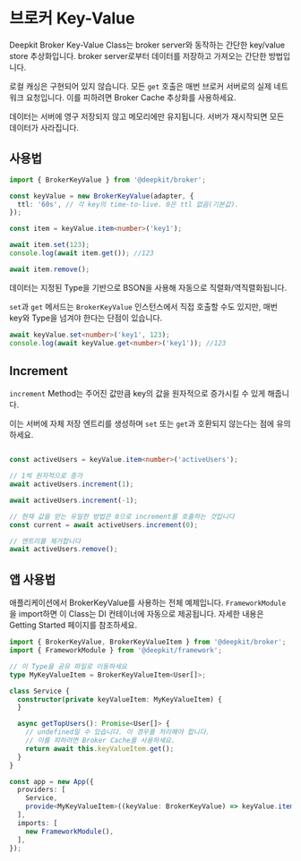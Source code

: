 # 브로커 Key-Value

Deepkit Broker Key-Value Class는 broker server와 동작하는 간단한 key/value store 추상화입니다. broker server로부터 데이터를 저장하고 가져오는 간단한 방법입니다.

로컬 캐싱은 구현되어 있지 않습니다. 모든 `get` 호출은 매번 브로커 서버로의 실제 네트워크 요청입니다. 이를 피하려면 Broker Cache 추상화를 사용하세요.

데이터는 서버에 영구 저장되지 않고 메모리에만 유지됩니다. 서버가 재시작되면 모든 데이터가 사라집니다.

## 사용법

```typescript
import { BrokerKeyValue } from '@deepkit/broker';

const keyValue = new BrokerKeyValue(adapter, {
  ttl: '60s', // 각 key의 time-to-live. 0은 ttl 없음(기본값).
});

const item = keyValue.item<number>('key1');

await item.set(123);
console.log(await item.get()); //123

await item.remove();
```

데이터는 지정된 Type을 기반으로 BSON을 사용해 자동으로 직렬화/역직렬화됩니다.

`set`과 `get` 메서드는 `BrokerKeyValue` 인스턴스에서 직접 호출할 수도 있지만,
매번 key와 Type을 넘겨야 한다는 단점이 있습니다.

```typescript
await keyValue.set<number>('key1', 123);
console.log(await keyValue.get<number>('key1')); //123
```

## Increment

`increment` Method는 주어진 값만큼 key의 값을 원자적으로 증가시킬 수 있게 해줍니다.

이는 서버에 자체 저장 엔트리를 생성하며 `set` 또는 `get`과 호환되지 않는다는 점에 유의하세요. 

```typescript

const activeUsers = keyValue.item<number>('activeUsers');

// 1씩 원자적으로 증가
await activeUsers.increment(1);

await activeUsers.increment(-1);

// 현재 값을 얻는 유일한 방법은 0으로 increment를 호출하는 것입니다
const current = await activeUsers.increment(0);

// 엔트리를 제거합니다
await activeUsers.remove();
```

## 앱 사용법

애플리케이션에서 BrokerKeyValue를 사용하는 전체 예제입니다.
`FrameworkModule`을 import하면 이 Class는 DI 컨테이너에 자동으로 제공됩니다.
자세한 내용은 Getting Started 페이지를 참조하세요.

```typescript
import { BrokerKeyValue, BrokerKeyValueItem } from '@deepkit/broker';
import { FrameworkModule } from '@deepkit/framework';

// 이 Type을 공유 파일로 이동하세요
type MyKeyValueItem = BrokerKeyValueItem<User[]>;

class Service {
  constructor(private keyValueItem: MyKeyValueItem) {
  }

  async getTopUsers(): Promise<User[]> {
    // undefined일 수 있습니다. 이 경우를 처리해야 합니다.
    // 이를 피하려면 Broker Cache를 사용하세요.
    return await this.keyValueItem.get();
  }
}

const app = new App({
  providers: [
    Service,
    provide<MyKeyValueItem>((keyValue: BrokerKeyValue) => keyValue.item<User[]>('top-users')),
  ],
  imports: [
    new FrameworkModule(),
  ],
});
```